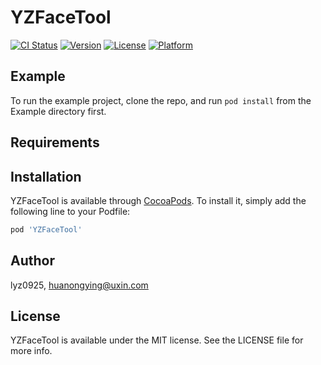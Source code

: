 # YZFaceTool

[![CI Status](https://img.shields.io/travis/lyz0925/YZFaceTool.svg?style=flat)](https://travis-ci.org/lyz0925/YZFaceTool)
[![Version](https://img.shields.io/cocoapods/v/YZFaceTool.svg?style=flat)](https://cocoapods.org/pods/YZFaceTool)
[![License](https://img.shields.io/cocoapods/l/YZFaceTool.svg?style=flat)](https://cocoapods.org/pods/YZFaceTool)
[![Platform](https://img.shields.io/cocoapods/p/YZFaceTool.svg?style=flat)](https://cocoapods.org/pods/YZFaceTool)

## Example

To run the example project, clone the repo, and run `pod install` from the Example directory first.

## Requirements

## Installation

YZFaceTool is available through [CocoaPods](https://cocoapods.org). To install
it, simply add the following line to your Podfile:

```ruby
pod 'YZFaceTool'
```

## Author

lyz0925, huanongying@uxin.com

## License

YZFaceTool is available under the MIT license. See the LICENSE file for more info.
